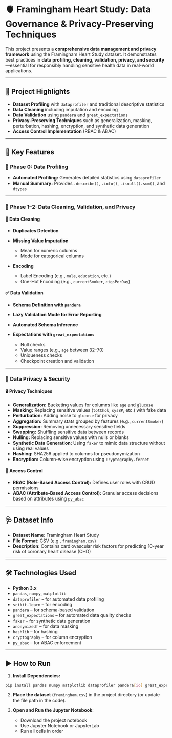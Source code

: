 # 🫀 Framingham Heart Study: Data Governance & Privacy-Preserving Techniques

This project presents a **comprehensive data management and privacy framework** using the Framingham Heart Study dataset. It demonstrates best practices in **data profiling, cleaning, validation, privacy, and security**—essential for responsibly handling sensitive health data in real-world applications.

---

## 📌 Project Highlights

* **Dataset Profiling** with `dataprofiler` and traditional descriptive statistics
* **Data Cleaning** including imputation and encoding
* **Data Validation** using `pandera` and `great_expectations`
* **Privacy-Preserving Techniques** such as generalization, masking, perturbation, hashing, encryption, and synthetic data generation
* **Access Control Implementation** (RBAC & ABAC)

---

## 🧠 Key Features

### 🧪 Phase 0: Data Profiling

* **Automated Profiling:** Generates detailed statistics using `dataprofiler`
* **Manual Summary:** Provides `.describe()`, `.info()`, `.isnull().sum()`, and `dtypes`

---

### 🧹 Phase 1–2: Data Cleaning, Validation, and Privacy

#### 🧼 Data Cleaning

* **Duplicates Detection**
* **Missing Value Imputation**

  * Mean for numeric columns
  * Mode for categorical columns
* **Encoding**

  * Label Encoding (e.g., `male`, `education`, etc.)
  * One-Hot Encoding (e.g., `currentSmoker`, `cigsPerDay`)

#### ✅ Data Validation

* **Schema Definition with `pandera`**
* **Lazy Validation Mode for Error Reporting**
* **Automated Schema Inference**
* **Expectations with `great_expectations`**

  * Null checks
  * Value ranges (e.g., `age` between 32–70)
  * Uniqueness checks
  * Checkpoint creation and validation

---

### 🔐 Data Privacy & Security

#### 🔒 Privacy Techniques

* **Generalization:** Bucketing values for columns like `age` and `glucose`
* **Masking:** Replacing sensitive values (`totChol`, `sysBP`, etc.) with fake data
* **Perturbation:** Adding noise to `glucose` for privacy
* **Aggregation:** Summary stats grouped by features (e.g., `currentSmoker`)
* **Suppression:** Removing unnecessary sensitive fields
* **Swapping:** Shuffling sensitive data between records
* **Nulling:** Replacing sensitive values with nulls or blanks
* **Synthetic Data Generation:** Using `faker` to mimic data structure without using real values
* **Hashing:** SHA256 applied to columns for pseudonymization
* **Encryption:** Column-wise encryption using `cryptography.fernet`

#### 🧾 Access Control

* **RBAC (Role-Based Access Control):** Defines user roles with CRUD permissions
* **ABAC (Attribute-Based Access Control):** Granular access decisions based on attributes using `py_abac`

---

## 🩺 Dataset Info

* **Dataset Name**: Framingham Heart Study
* **File Format**: CSV (e.g., `framingham.csv`)
* **Description**: Contains cardiovascular risk factors for predicting 10-year risk of coronary heart disease (CHD)

---

## 🛠 Technologies Used

* **Python 3.x**
* `pandas`, `numpy`, `matplotlib`
* `dataprofiler` – for automated data profiling
* `scikit-learn` – for encoding
* `pandera` – for schema-based validation
* `great_expectations` – for automated data quality checks
* `faker` – for synthetic data generation
* `anonymizedf` – for data masking
* `hashlib` – for hashing
* `cryptography` – for column encryption
* `py_abac` – for ABAC enforcement

---

## ▶️ How to Run

1. **Install Dependencies:**

```bash
pip install pandas numpy matplotlib dataprofiler pandera[io] great_expectations faker anonymizedf cryptography py_abac
```

2. **Place the dataset** (`framingham.csv`) in the project directory (or update the file path in the code).

3. **Open and Run the Jupyter Notebook**:

   * Download the project notebook
   * Use Jupyter Notebook or JupyterLab
   * Run all cells in order

